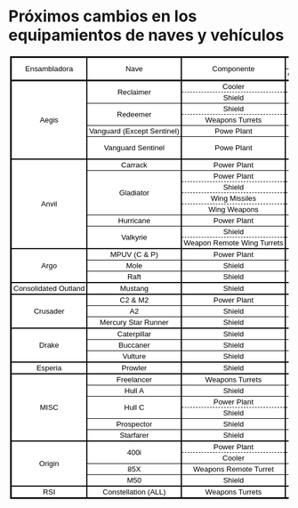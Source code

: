 # Próximos cambios en los equipamientos de naves y vehículos

<style type="text/css">
  .grid-container * {
    font-family: Arial;
    background-color: #ffffff;
    text-align: center;
    color: #000000;
    font-family: Arial;
    font-size: 10pt;
    vertical-align: middle;
    white-space: nowrap;
    direction: ltr;
    padding: 2px 3px 2px 3px;
  }

  .bTop {
    border-top: 3px SOLID #000000;
  }

  .bLeft {
    border-left: 3px SOLID #000000;
  }

  .s8 {
    border-bottom: 1px DASHED #000000;
    border-right: 3px SOLID #000000;
  }

  .s11 {
    border-bottom: 2px SOLID #000000;
    border-right: 3px SOLID #000000;
  }

  .s4 {
    border-bottom: 3px SOLID #000000;
    border-right: 3px SOLID #000000;
  }

  .s2 {
    border-bottom: 1px SOLID #000000;
    border-right: 3px SOLID #000000;
  }

  .s10 {
    border-bottom: 2px SOLID #000000;
    border-right: 1px DASHED #000000;
  }

  .s3 {
    border-bottom: 3px SOLID #000000;
    border-right: 1px DASHED #000000;
  }

  .s5 {
    border-bottom: 2px SOLID #000000;
    border-right: 2px SOLID #000000;
  }

  .s6 {
    border-bottom: 1px DASHED #000000;
    border-right: 2px SOLID #000000;
  }

  .s1 {
    border-bottom: 1px SOLID #000000;
    border-right: 2px SOLID #000000;
  }

  .s9 {
    border-bottom: 1px SOLID #000000;
    border-right: 1px DASHED #000000;
  }

  .s0 {
    border-bottom: 3px SOLID #000000;
    border-right: 2px SOLID #000000;
  }

  .s7 {
    border-bottom: 1px DASHED #000000;
    border-right: 1px DASHED #000000;
  }
</style>
<div class="ritz grid-container">
  <table cellspacing="0" cellpadding="0">
    <tbody>
      <tr style="height: 20px">
        <td class="s0 bTop bLeft" rowspan="2">Ensambladora</td>
        <td class="s0 bTop" rowspan="2">Nave</td>
        <td class="s0 bTop" rowspan="2">Componente</td>
        <td class="s1 bTop" colspan="2">Actual</td>
        <td class="s2 bTop" colspan="2">Nuevo</td>
      </tr>
      <tr style="height: 20px">
        <td class="s3">Cantidad</td>
        <td class="s0">Tamaño</td>
        <td class="s3">Cantidad</td>
        <td class="s4">Tamaño</td>
      </tr>
      <tr style="height: 20px">
        <td class="s5 bLeft" rowspan="7">Aegis</td>
        <td class="s1" rowspan="2">Reclaimer</td>
        <td class="s6">Cooler</td>
        <td class="s7">3</td>
        <td class="s6">3</td>
        <td class="s7">1</td>
        <td class="s8">4</td>
      </tr>
      <tr style="height: 20px">
        <td class="s1">Shield</td>
        <td class="s9">1</td>
        <td class="s1">3</td>
        <td class="s9">1</td>
        <td class="s2">4</td>
      </tr>
      <tr style="height: 20px">
        <td class="s1" rowspan="2">Redeemer</td>
        <td class="s6">Shield</td>
        <td class="s7">2</td>
        <td class="s6">3</td>
        <td class="s7">6</td>
        <td class="s8">2</td>
      </tr>
      <tr style="height: 20px">
        <td class="s1">Weapons Turrets</td>
        <td class="s9">2</td>
        <td class="s1">5</td>
        <td class="s9">2</td>
        <td class="s2">4</td>
      </tr>
      <tr style="height: 20px">
        <td class="s1">Vanguard (Except Sentinel)</td>
        <td class="s1">Powe Plant</td>
        <td class="s9">2</td>
        <td class="s1">2</td>
        <td class="s9">1</td>
        <td class="s2">2</td>
      </tr>
      <tr style="height: 20px">
        <td class="s5" rowspan="2">Vanguard Sentinel</td>
        <td class="s5" rowspan="2">Powe Plant</td>
        <td class="s10" rowspan="2">2</td>
        <td class="s5" rowspan="2">2</td>
        <td class="s7">1</td>
        <td class="s8">2</td>
      </tr>
      <tr style="height: 20px">
        <td class="s10">2</td>
        <td class="s11">1</td>
      </tr>
      <tr style="height: 20px">
        <td class="s5 bLeft" rowspan="8">Anvil</td>
        <td class="s1">Carrack</td>
        <td class="s1">Power Plant</td>
        <td class="s9">1</td>
        <td class="s1">3</td>
        <td class="s9">2</td>
        <td class="s2">3</td>
      </tr>
      <tr style="height: 20px">
        <td class="s1" rowspan="4">Gladiator</td>
        <td class="s6">Power Plant</td>
        <td class="s7">1</td>
        <td class="s6">1</td>
        <td class="s7">1</td>
        <td class="s8">2</td>
      </tr>
      <tr style="height: 20px">
        <td class="s6">Shield</td>
        <td class="s7">2</td>
        <td class="s6">1</td>
        <td class="s7">1</td>
        <td class="s8">2</td>
      </tr>
      <tr style="height: 20px">
        <td class="s6">Wing Missiles</td>
        <td class="s7">-</td>
        <td class="s6">2</td>
        <td class="s7">-</td>
        <td class="s8">4</td>
      </tr>
      <tr style="height: 20px">
        <td class="s1">Wing Weapons</td>
        <td class="s9">2</td>
        <td class="s1">3</td>
        <td class="s9">2</td>
        <td class="s2">4</td>
      </tr>
      <tr style="height: 20px">
        <td class="s1">Hurricane</td>
        <td class="s1">Power Plant</td>
        <td class="s9">1</td>
        <td class="s1">2</td>
        <td class="s9">2</td>
        <td class="s2">1</td>
      </tr>
      <tr style="height: 20px">
        <td class="s5" rowspan="2">Valkyrie</td>
        <td class="s6">Shield</td>
        <td class="s7">2</td>
        <td class="s6">2</td>
        <td class="s7">4</td>
        <td class="s8">2</td>
      </tr>
      <tr style="height: 20px">
        <td class="s5">Weapon Remote Wing Turrets</td>
        <td class="s10">1</td>
        <td class="s5">3</td>
        <td class="s10">1</td>
        <td class="s11">4</td>
      </tr>
      <tr style="height: 20px">
        <td class="s5 bLeft" rowspan="3">Argo</td>
        <td class="s1">MPUV (C &amp; P)</td>
        <td class="s1">Power Plant</td>
        <td class="s9">1</td>
        <td class="s1">1</td>
        <td class="s9">1</td>
        <td class="s2">0</td>
      </tr>
      <tr style="height: 20px">
        <td class="s1">Mole</td>
        <td class="s1">Shield</td>
        <td class="s9">2</td>
        <td class="s1">2</td>
        <td class="s9">1</td>
        <td class="s2">3</td>
      </tr>
      <tr style="height: 20px">
        <td class="s5">Raft</td>
        <td class="s5">Shield</td>
        <td class="s10">2</td>
        <td class="s5">2</td>
        <td class="s10">3</td>
        <td class="s11">2</td>
      </tr>
      <tr style="height: 20px">
        <td class="s5 bLeft">Consolidated Outland</td>
        <td class="s5">Mustang</td>
        <td class="s5">Shield</td>
        <td class="s10">2</td>
        <td class="s5">1</td>
        <td class="s10">1</td>
        <td class="s11">1</td>
      </tr>
      <tr style="height: 20px">
        <td class="s5 bLeft" rowspan="3">Crusader</td>
        <td class="s1">C2 &amp; M2</td>
        <td class="s1">Power Plant</td>
        <td class="s9">1</td>
        <td class="s1">3</td>
        <td class="s9">2</td>
        <td class="s2">3</td>
      </tr>
      <tr style="height: 20px">
        <td class="s1">A2</td>
        <td class="s1">Shield</td>
        <td class="s9">2</td>
        <td class="s1">3</td>
        <td class="s9">3</td>
        <td class="s2">3</td>
      </tr>
      <tr style="height: 20px">
        <td class="s5">Mercury Star Runner</td>
        <td class="s5">Shield</td>
        <td class="s10">2</td>
        <td class="s5">2</td>
        <td class="s10">1</td>
        <td class="s11">3</td>
      </tr>
      <tr style="height: 20px">
        <td class="s5 bLeft" rowspan="3">Drake</td>
        <td class="s1">Caterpillar</td>
        <td class="s1">Shield</td>
        <td class="s9">2</td>
        <td class="s1">3</td>
        <td class="s9">3</td>
        <td class="s2">3</td>
      </tr>
      <tr style="height: 20px">
        <td class="s1">Buccaner</td>
        <td class="s1">Shield</td>
        <td class="s9">2</td>
        <td class="s1">1</td>
        <td class="s9">1</td>
        <td class="s2">1</td>
      </tr>
      <tr style="height: 20px">
        <td class="s5">Vulture</td>
        <td class="s5">Shield</td>
        <td class="s10">2</td>
        <td class="s5">1</td>
        <td class="s10">3</td>
        <td class="s11">1</td>
      </tr>
      <tr style="height: 20px">
        <td class="s5 bLeft">Esperia</td>
        <td class="s5">Prowler</td>
        <td class="s5">Shield</td>
        <td class="s10">2</td>
        <td class="s5">2</td>
        <td class="s10">4</td>
        <td class="s11">2</td>
      </tr>
      <tr style="height: 20px">
        <td class="s5 bLeft" rowspan="6">MISC</td>
        <td class="s1">Freelancer</td>
        <td class="s1">Weapons Turrets</td>
        <td class="s9">2</td>
        <td class="s1">2</td>
        <td class="s9">2</td>
        <td class="s2">3</td>
      </tr>
      <tr style="height: 20px">
        <td class="s1">Hull A</td>
        <td class="s1">Shield</td>
        <td class="s9">2</td>
        <td class="s1">1</td>
        <td class="s9">1</td>
        <td class="s2">2</td>
      </tr>
      <tr style="height: 20px">
        <td class="s1" rowspan="2">Hull C</td>
        <td class="s6">Power Plant</td>
        <td class="s7">1</td>
        <td class="s6">3</td>
        <td class="s7">2</td>
        <td class="s8">3</td>
      </tr>
      <tr style="height: 20px">
        <td class="s1">Shield</td>
        <td class="s9">2</td>
        <td class="s1">3</td>
        <td class="s9">4</td>
        <td class="s2">3</td>
      </tr>
      <tr style="height: 20px">
        <td class="s1">Prospector</td>
        <td class="s1">Shield</td>
        <td class="s9">1</td>
        <td class="s1">1</td>
        <td class="s9">3</td>
        <td class="s2">1</td>
      </tr>
      <tr style="height: 20px">
        <td class="s5">Starfarer</td>
        <td class="s5">Shield</td>
        <td class="s10">1</td>
        <td class="s5">3</td>
        <td class="s10">3</td>
        <td class="s11">3</td>
      </tr>
      <tr style="height: 20px">
        <td class="s5 bLeft" rowspan="4">Origin</td>
        <td class="s1" rowspan="2">400i</td>
        <td class="s6">Power Plant</td>
        <td class="s7">3</td>
        <td class="s6">2</td>
        <td class="s7">1</td>
        <td class="s8">2</td>
      </tr>
      <tr style="height: 20px">
        <td class="s1">Cooler</td>
        <td class="s9">3</td>
        <td class="s1">2</td>
        <td class="s9">1</td>
        <td class="s2">2</td>
      </tr>
      <tr style="height: 20px">
        <td class="s1">85X</td>
        <td class="s1">Weapons Remote Turret</td>
        <td class="s9">2</td>
        <td class="s1">1</td>
        <td class="s9">2</td>
        <td class="s2">2</td>
      </tr>
      <tr style="height: 20px">
        <td class="s5">M50</td>
        <td class="s5">Shield</td>
        <td class="s10">2</td>
        <td class="s5">1</td>
        <td class="s10">1</td>
        <td class="s11">1</td>
      </tr>
      <tr style="height: 20px">
        <td class="s0 bLeft">RSI</td>
        <td class="s0">Constellation (ALL)</td>
        <td class="s0">Weapons Turrets</td>
        <td class="s3">2</td>
        <td class="s0">2</td>
        <td class="s3">2</td>
        <td class="s4">3</td>
      </tr>
    </tbody>
  </table>
</div>